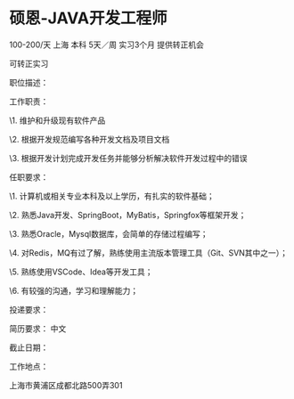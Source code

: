 # 硕恩-JAVA开发工程师

100-200/天 上海 本科 5天／周 实习3个月 提供转正机会

可转正实习

职位描述：

工作职责：

\1.  维护和升级现有软件产品

\2.  根据开发规范编写各种开发文档及项目文档

\3.  根据开发计划完成开发任务并能够分析解决软件开发过程中的错误

任职要求：

\1. 计算机或相关专业本科及以上学历，有扎实的软件基础；

\2.  熟悉Java开发、SpringBoot，MyBatis，Springfox等框架开发；

\3.  熟悉Oracle，Mysql数据库，会简单的存储过程编写；

\4.  对Redis，MQ有过了解，熟练使用主流版本管理工具（Git、SVN其中之一）；

\5.  熟练使用VSCode、Idea等开发工具；

\6. 有较强的沟通，学习和理解能力；

投递要求：

简历要求： 中文

截止日期：

工作地点：

上海市黄浦区成都北路500弄301